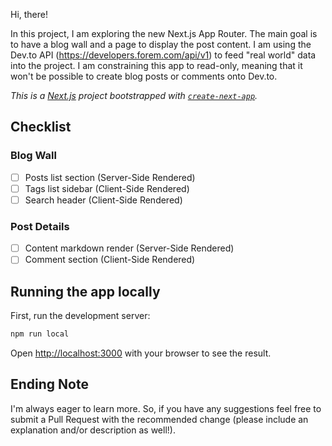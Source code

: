 Hi, there!

In this project, I am exploring the new Next.js App Router. The main goal is to have a blog wall and a page to display the post content. I am using the Dev.to API (https://developers.forem.com/api/v1) to feed "real world" data into the project. I am constraining this app to read-only, meaning that it won't be possible to create blog posts or comments onto Dev.to.

*This is a [Next.js](https://nextjs.org) project bootstrapped with [`create-next-app`](https://nextjs.org/docs/app/api-reference/cli/create-next-app).*

## Checklist

### Blog Wall

- [ ] Posts list section (Server-Side Rendered)
- [ ] Tags list sidebar (Client-Side Rendered)
- [ ] Search header (Client-Side Rendered)

### Post Details

- [ ] Content markdown render (Server-Side Rendered)
- [ ] Comment section (Client-Side Rendered)

## Running the app locally

First, run the development server:

```bash
npm run local
```

Open [http://localhost:3000](http://localhost:3000) with your browser to see the result.

## Ending Note

I'm always eager to learn more. So, if you have any suggestions feel free to submit a Pull Request with the recommended change (please include an explanation and/or description as well!).
